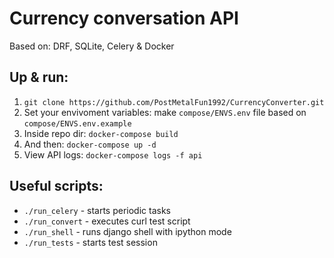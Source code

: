 # Currency conversation API

Based on: DRF, SQLite, Celery & Docker

## Up & run:
1. ```git clone https://github.com/PostMetalFun1992/CurrencyConverter.git```
2. Set your envivoment variables: make ```compose/ENVS.env``` file based on ```compose/ENVS.env.example```
3. Inside repo dir: ```docker-compose build```
4. And then: ```docker-compose up -d```
5. View API logs: ```docker-compose logs -f api```

## Useful scripts:
* ```./run_celery``` - starts periodic tasks
* ```./run_convert``` - executes curl test script
* ```./run_shell``` - runs django shell with ipython mode
* ```./run_tests``` - starts test session
